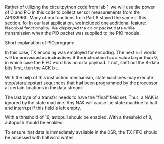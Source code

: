 
Rather of utilizing the circuitpython code from lab 1, we will use the power of C and PIO in this code to collect sensor measurements from the APDS9960.  Many of our functions from Part 8 stayed the same in this section. for In our last application, we included one additional feature: Neopixel functionality. We displayed the color packet data while transmission when the PIO packet was supplied to the PIO module.

Short explanation of PIO program:

In this case, TX encoding was employed for encoding. The next n+1 words will be processed as instructions if the instruction has a value larger than 0, in which case the FIFO word has no data payload. If not, shift out the 8-data bits first, then the ACK bit.


With the help of this instruction mechanism, state machines may execute stop/start/repstart sequences that had been programmed by the processor at certain locations in the data stream.

The last byte of a transfer needs to have the "final" field set. Thus, a NAK is ignored by the state machine. Any NAK will cause the state machine to halt and interrupt if this field is left empty.

With a threshold of 16, autopull should be enabled. With a threshold of 8, autopush should be enabled.

To ensure that data is immediately available in the OSR, the TX FIFO should be accessed with halfword writes.
